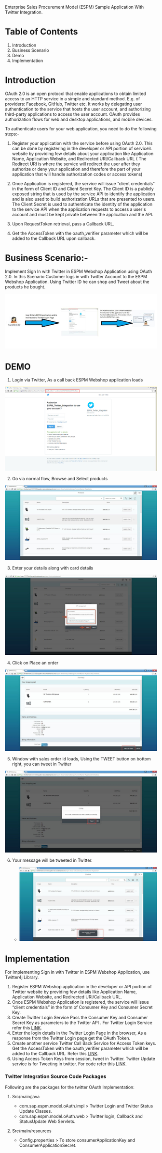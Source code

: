 Enterprise Sales Procurement Model (ESPM) Sample Application With Twitter Integration.


# Table of Contents

1. Introduction
2. Business Scenario
3. Demo
4. Implementation















# Introduction

OAuth 2.0 is an open protocol that enable applications to obtain limited access to an HTTP service in a simple and standard method. E.g. of providers: Facebook, GitHub, Twitter etc. 
It works by delegating user authentication to the service that hosts the user account, and authorizing third-party applications to access the user account. OAuth provides authorization flows for web and desktop applications, and mobile devices.

 To authenticate users for your web application, you need to do the following steps:-
 
1.	Register your application with the service before using OAuth 2.0. This can be done by registering in the developer or API portion of service’s website by providing few details about your application like Application Name, Application Website, and Redirected URI/Callback URL ( The Redirect URI is where the service will redirect the user after they authorize or deny your application and therefore the part of your application that will handle authorization codes or access tokens)

2.	Once Application is registered, the service will issue “client credentials” in the form of Client ID and Client Secret Key. The Client ID is a publicly exposed string that is used by the service API to identify the application and is also used to build authorization URLs that are presented to users. The Client Secret is used to authenticate the identity of the application to the service API when the application requests to access a user's account and must be kept private between the application and the API.

3.	Upon RequestToken retrieval, pass a Callback URL.

4.	Get the AccessToken with the oauth_verifier parameter which will be added to the Callback URL upon callback.








# Business Scenario:-

Implement Sign In with Twitter in ESPM Webshop Application using OAuth 2.0.
In this Scenario Customer logs in with Twitter Account to the ESPM Webshop Application. Using Twitter ID he can shop and Tweet about the products he bought.

![Usecase Diagram](/docs/images/TwitterUseCase.jpg?raw=true)




# DEMO

1. Login via Twitter, As a call back ESPM Webshop application loads

 ![Usecase Diagram](/docs/images/TwitterLoginPage.jpg?raw=true)

2.	Go via normal flow, Browse and Select products

 ![ESPM1](/docs/images/ESPM1.jpg?raw=true)

3.	Enter your details along with card details

 ![ESPM2](/docs/images/ESPM2.jpg?raw=true)

4.	Click on Place an order 

 ![ESPM3](/docs/images/ESPM3.jpg?raw=true)

5. Window with sales order id loads, Using the TWEET button on bottom right, you can tweet in Twitter

 ![ESPM4](/docs/images/ESPM4.jpg?raw=true)

6. Your message will be tweeted in Twitter.

   - ![ESPM5](/docs/images/ESPM5.jpg?raw=true)





# Implementation

For Implementing Sign in with Twitter in ESPM Webshop Application, use Twitter4j Library.  

1.	Register ESPM Webshop application in the developer or API portion of Twitter website by providing few details like Application Name, Application Website, and Redirected URI/Callback URL. 
2.	Once ESPM Webshop Application is registered, the service will issue “client credentials” in the form of Consumer Key and Consumer Secret Key.
3.	Create Twitter Login Service Pass the Consumer Key and Consumer Secret Key as parameters to the Twitter API . For Twitter Login Service refer this [LINK](/espm-cloud-web/src/main/java/com/sap/espm/model/oAuth/web/TwitterLoginWs.java).
4.	Enter the login details in the Twitter Login Page in the browser, As a response from the Twitter Login page get the OAuth Token.
5.	Create another service Twitter Call Back Service for Access Token keys. Get the AccessToken with the oauth_verifier parameter which will be added to the Callback URL. Refer this [LINK](/espm-cloud-web/src/main/java/com/sap/espm/model/oAuth/web/TwitterCallBackWs.java).
6.	Using Access Token Keys from session, tweet in Twitter. Twitter Update service is for Tweeting in twitter. For code refer this [LINK](/espm-cloud-web/src/main/java/com/sap/espm/model/oAuth/web/TwitterUpdateWs.java).



### Twitter Integration Source Code Packages

Following are the packages for the twitter OAuth Implementation:

1. Src/main/java
   - com.sap.espm.model.oAuth.impl > Twitter Login and Twitter Status Update Classes.
   - com.sap.espm.model.oAuth.web > Twitter login, Callback and StatusUpdate Web Servlets.
   
2. Src/main/resources
   - Config.properties > To store consumerApplicationKey and ConsumerApplicationSecret.
